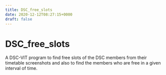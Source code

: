 ```yaml
---
title: DSC_free_slots
date: 2020-12-12T08:27:15+0000
draft: false
---
```

# DSC_free_slots

A DSC-VIT program to find free slots of the DSC members from their timetable screenshots and also to find the members who are free in a given interval of time.
